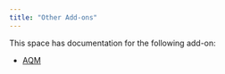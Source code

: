 ```yaml
---
title: "Other Add-ons"
---
```


This space has documentation for the following add-on:

* [AQM](aqm/)